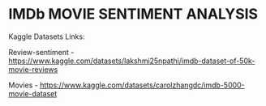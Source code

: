 # IMDb MOVIE SENTIMENT ANALYSIS

Kaggle Datasets Links:

Review-sentiment - https://www.kaggle.com/datasets/lakshmi25npathi/imdb-dataset-of-50k-movie-reviews

Movies -  https://www.kaggle.com/datasets/carolzhangdc/imdb-5000-movie-dataset
